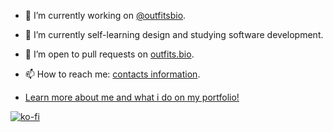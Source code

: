 <!-- [learn more @ jecta.me](https://jecta.me) -->
<!-- ![portfolio](jecta.png) -->

- 🔭 I’m currently working on [@outfitsbio](github.com/outfits-bio).
- 🌱 I’m currently self-learning design and studying software development.
- 👯 I’m open to pull requests on [outfits.bio](github.com/jecta/outfits.bio).
- 📫 How to reach me: [contacts information](jeremybosma.nl/contact).

- [Learn more about me and what i do on my portfolio!](https://jeremybosma.nl)

[![ko-fi](https://ko-fi.com/img/githubbutton_sm.svg)](https://ko-fi.com/Z8Z6J1HO5)
